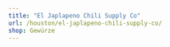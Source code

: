 ```yaml
---
title: "El Japlapeno Chili Supply Co"
url: /houston/el-japlapeno-chili-supply-co/
shop: Gewürze
---
```

